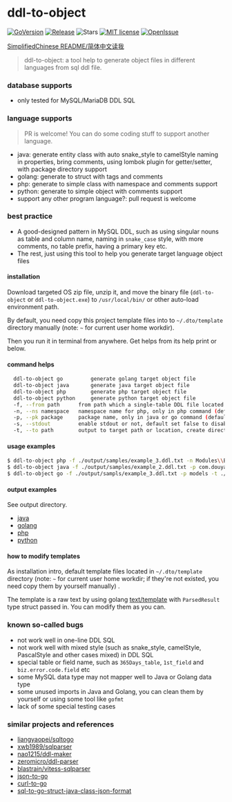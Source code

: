 # ddl-to-object

[![GoVersion](https://img.shields.io/github/go-mod/go-version/ycrao/ddl-to-object)](https://github.com/ycrao/ddl-to-object/blob/master/go.mod)
[![Release](https://img.shields.io/github/v/release/ycrao/ddl-to-object)](https://github.com/ycrao/ddl-to-object/releases)
![Stars](https://img.shields.io/github/stars/ycrao/ddl-to-object)
[![MIT license](https://img.shields.io/github/license/ycrao/ddl-to-object)](https://opensource.org/licenses/MIT)
[![OpenIssue](https://img.shields.io/github/issues/ycrao/ddl-to-object)](https://github.com/ycrao/ddl-to-object/issues?q=is%3Aopen+is%3Aissue)

[SimplifiedChinese README/简体中文读我](./README_zh-CN.md)

>   ddl-to-object: a tool help to generate object files in different languages from sql ddl file.

### database supports

- only tested for MySQL/MariaDB DDL SQL

### language supports

>   PR is welcome! You can do some coding stuff to support another language.

- java: generate entity class with auto snake_style to camelStyle naming in properties, bring comments, using lombok plugin for getter/setter, with package directory support
- golang: generate to struct with tags and comments
- php: generate to simple class with namespace and comments support
- python: generate to simple object with comments support
- support any other program language?: pull request is welcome

### best practice

- A good-designed pattern in MySQL DDL, such as using singular nouns as table and column name, naming in `snake_case` style, with more comments, no table prefix, having a primary key etc.
- The rest, just using this tool to help you generate target language object files

#### installation

Download targeted OS zip file, unzip it, and move the binary file (`ddl-to-object` or `ddl-to-object.exe`) to `/usr/local/bin/` or other auto-load environment path. 

By default, you need copy this project template files into to `~/.dto/template` directory manually (note: `~` for current user home workdir).

Then you run it in terminal from anywhere. Get helps from its help print or below.

#### command helps

```bash
  ddl-to-object go         generate golang target object file
  ddl-to-object java       generate java target object file
  ddl-to-object php        generate php target object file
  ddl-to-object python     generate python target object file
  -f, --from path      from path which a single-table DDL file located
  -n, --ns namespace   namespace name for php, only in php command (default "App\\Models")
  -p, --pk package     package name, only in java or go command (default "com.example.sample.domain.entity")
  -s, --stdout         enable stdout or not, default set false to disable
  -t, --to path        output to target path or location, create directory automatically if it not existed
```

#### usage examples

```bash
$ ddl-to-object php -f ./output/samples/example_3.ddl.txt -n Modules\\Blog\\Models -t ./output/php/
$ ddl-to-object java -f ./output/samples/example_2.ddl.txt -p com.douyasi.sample.domain.entity -t ./output/java/
$ ddl-to-object go -f ./output/sampls/example_3.ddl.txt -p models -t ./output/go/
```

#### output examples

See output directory.

- [java](./output/java/Article.java)
- [golang](./output/go/article_types.go)
- [php](./output/php/Article.php)
- [python](./output/python/article.py)

#### how to modify templates

As installation intro, default template files located in `~/.dto/template` directory (note: `~` for current user home workdir; if they're not existed, you need copy them by yourself manually) .

The template is a raw text by using golang [text/template](https://pkg.go.dev/text/template) with `ParsedResult` type struct passed in. You can modify them as you can. 


### known so-called bugs

- not work well in one-line DDL SQL
- not work well with mixed style (such as snake_style, camelStyle, PascalStyle and other cases mixed) in DDL SQL
- special table or field name, such as `365Days_table`, `1st_field` and `biz.error.code.field` etc 
- some MySQL data type may not mapper well to Java or Golang data type
- some unused imports in Java and Golang, you can clean them by yourself or using some tool like `gofmt`
- lack of some special testing cases

### similar projects and references

- [liangyaopei/sqltogo](https://github.com/liangyaopei/sqltogo)
- [xwb1989/sqlparser](https://github.com/xwb1989/sqlparser)
- [nao1215/ddl-maker](https://github.com/nao1215/ddl-maker)
- [zeromicro/ddl-parser](https://github.com/zeromicro/ddl-parser)
- [blastrain/vitess-sqlparser](https://github.com/blastrain/vitess-sqlparser)
- [json-to-go](https://mholt.github.io/json-to-go/)
- [curl-to-go](https://mholt.github.io/curl-to-go/)
- [sql-to-go-struct-java-class-json-format](https://plugins.jetbrains.com/plugin/17336-sql-to-go-struct-java-class-json-format)
